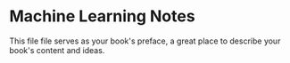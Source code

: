 # **Machine Learning Notes**

This file file serves as your book's preface, a great place to describe your book's content and ideas.

